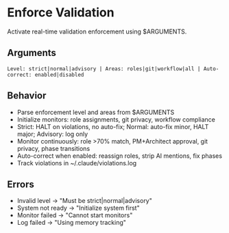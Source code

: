 # Enforce Validation

Activate real-time validation enforcement using $ARGUMENTS.

## Arguments
`Level: strict|normal|advisory | Areas: roles|git|workflow|all | Auto-correct: enabled|disabled`

## Behavior
- Parse enforcement level and areas from $ARGUMENTS
- Initialize monitors: role assignments, git privacy, workflow compliance
- Strict: HALT on violations, no auto-fix; Normal: auto-fix minor, HALT major; Advisory: log only
- Monitor continuously: role >70% match, PM+Architect approval, git privacy, phase transitions
- Auto-correct when enabled: reassign roles, strip AI mentions, fix phases
- Track violations in ~/.claude/violations.log

## Errors
- Invalid level → "Must be strict|normal|advisory"
- System not ready → "Initialize system first"
- Monitor failed → "Cannot start monitors"
- Log failed → "Using memory tracking"